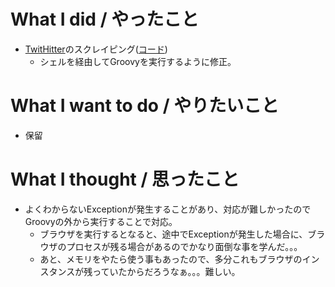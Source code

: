 # What I did / やったこと
- [TwitHitter](https://twithitter.com/)のスクレイピング([コード](https://github.com/yamap55/work/tree/master/20170427_twithitter_geb))
  - シェルを経由してGroovyを実行するように修正。

# What I want to do / やりたいこと
- 保留

# What I thought / 思ったこと
- よくわからないExceptionが発生することがあり、対応が難しかったのでGroovyの外から実行することで対応。
  - ブラウザを実行するとなると、途中でExceptionが発生した場合に、ブラウザのプロセスが残る場合があるのでかなり面倒な事を学んだ。。。
  - あと、メモリをやたら使う事もあったので、多分これもブラウザのインスタンスが残っていたからだろうなぁ。。。難しい。
